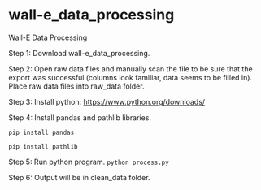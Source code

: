 # wall-e_data_processing
Wall-E Data Processing

Step 1:
Download wall-e_data_processing.

Step 2:
Open raw data files and manually scan the file to be sure that the export was successful (columns look familiar, data seems to be filled in). Place raw data files into raw_data folder. 

Step 3:
Install python: https://www.python.org/downloads/ 

Step 4:
Install pandas and pathlib libraries.

```pip install pandas```

```pip install pathlib```

Step 5: 
Run python program.
```python process.py```

Step 6:
Output will be in clean_data folder. 
